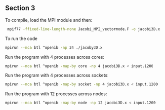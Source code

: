 ## Section 3

To compile, load the MPI module and then:

```bash
 mpif77 -ffixed-line-length-none Jacobi_MPI_vectormode.F -o jacobi3D.x
```

To run the code
```bash
mpirun --mca btl ^openib -np 24 ./jacoby3D.x 
```

Run the program with 4 processes across cores:
```bash
mpirun --mca btl ^openib -map-by core -np 4 jacobi3D.x < input.1200
```

Run the program with 4 processes across sockets:
```bash
mpirun --mca btl ^openib -map-by socket -np 4 jacobi3D.x < input.1200
```

Run the program with 12 processes across nodes:
```bash
mpirun --mca btl ^openib -map-by node -np 12 jacobi3D.x < input.1200
```

